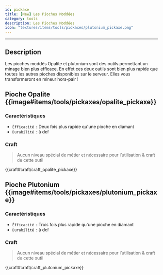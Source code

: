 ```yaml
---
id: pickaxe
title: [New] Les Pioches Moddées
category: tools
description: Les Pioches Moddées
icon: "textures/items/tools/pickaxes/plutonium_pickaxe.png"
---
```

___
## Description

Les pioches moddés Opalite et plutonium sont des outils permettant un minage bien plus efficace. 
En effet ces deux outils sont bien plus rapide que toutes les autres pioches disponibles sur le serveur. 
Elles vous transformeront en mineur hors-pair !

## Pioche Opalite {{image#items/tools/pickaxes/opalite_pickaxe}}

### Caractéristiques

- ``Éfficacité ``: Deux fois plus rapide qu'une pioche en diamant 
- ``Durabilité ``: à def 

### Craft 

> Aucun niveau spécial de métier et nécessaire pour l’utilisation & craft de cette outil

{{craft#craft/craft_opalite_pickaxe}} 
## Pioche Plutonium {{image#items/tools/pickaxes/plutonium_pickaxe}}

### Caractéristiques

- ``Éfficacité ``: Trois fois plus rapide qu'une pioche en diamant 
- ``Durabilité ``: à def 

### Craft 

> Aucun niveau spécial de métier et nécessaire pour l’utilisation & craft de cette outil

{{craft#craft/craft_plutonium_pickaxe}} 
